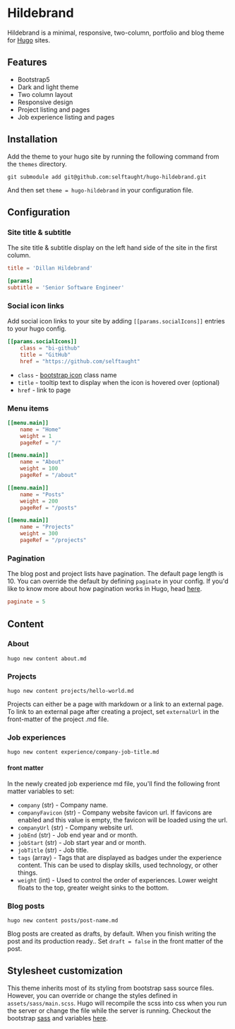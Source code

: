 # Hildebrand

Hildebrand is a minimal, responsive, two-column, portfolio and blog theme for [Hugo](https://gohugo.io/) sites.

## Features

- Bootstrap5
- Dark and light theme
- Two column layout
- Responsive design
- Project listing and pages
- Job experience listing and pages

## Installation

Add the theme to your hugo site by running the following command from the `themes` directory.

`git submodule add git@github.com:selftaught/hugo-hildebrand.git`

And then set `theme = hugo-hildebrand` in your configuration file.

## Configuration

### Site title & subtitle

The site title & subtitle display on the left hand side of the site in the first column.

```toml
title = 'Dillan Hildebrand'

[params]
subtitle = 'Senior Software Engineer'
```

### Social icon links

Add social icon links to your site by adding `[[params.socialIcons]]` entries to your hugo config.

```toml
[[params.socialIcons]]
    class = "bi-github"
    title = "GitHub"
    href = "https://github.com/selftaught"
```

- `class` - [bootstrap icon](https://icons.getbootstrap.com/) class name
- `title` - tooltip text to display when the icon is hovered over (optional)
- `href` - link to page

### Menu items

```toml
[[menu.main]]
    name = "Home"
    weight = 1
    pageRef = "/"

[[menu.main]]
    name = "About"
    weight = 100
    pageRef = "/about"

[[menu.main]]
    name = "Posts"
    weight = 200
    pageRef = "/posts"

[[menu.main]]
    name = "Projects"
    weight = 300
    pageRef = "/projects"
```

### Pagination

The blog post and project lists have pagination. The default page length is 10. You can override the default by defining `paginate` in your config. If you'd like to know more about how pagination works in Hugo, head [here](https://gohugo.io/templates/pagination/).

```toml
paginate = 5
```

## Content

### About

`hugo new content about.md`

### Projects

`hugo new content projects/hello-world.md`

Projects can either be a page with markdown or a link to an external page. To link to an external page after creating a project, set `externalUrl` in the front-matter of the project .md file.

### Job experiences

`hugo new content experience/company-job-title.md`

#### front matter

In the newly created job experience md file, you'll find the following front matter variables to set:

- `company` (str) - Company name.
- `companyFavicon` (str) - Company website favicon url. If favicons are enabled and this value is empty, the favicon will be loaded using the url.
- `companyUrl` (str) - Company website url.
- `jobEnd` (str) - Job end year and or month.
- `jobStart` (str) - Job start year and or month.
- `jobTitle` (str) - Job title.
- `tags` (array) - Tags that are displayed as badges under the experience content. This can be used to display skills, used technology, or other things.
- `weight` (int) - Used to control the order of experiences. Lower weight floats to the top, greater weight sinks to the bottom.

### Blog posts

`hugo new content posts/post-name.md`

Blog posts are created as drafts, by default. When you finish writing the post and its production ready.. Set `draft = false` in the front matter of the post.

## Stylesheet customization

This theme inherits most of its styling from bootstrap sass source files. However, you can override or change the styles defined in `assets/sass/main.scss`. Hugo will recompile the scss into css when you run the server or change the file while the server is running. Checkout the bootstrap [sass](https://getbootstrap.com/docs/5.3/customize/sass/) and variables [here](https://getbootstrap.com/docs/5.3/utilities/colors/).
